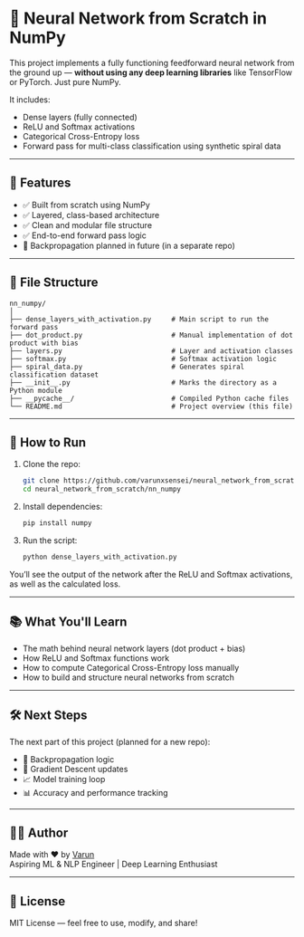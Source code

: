 # 🧠 Neural Network from Scratch in NumPy

This project implements a fully functioning feedforward neural network from the ground up — **without using any deep learning libraries** like TensorFlow or PyTorch. Just pure NumPy.

It includes:
- Dense layers (fully connected)
- ReLU and Softmax activations
- Categorical Cross-Entropy loss
- Forward pass for multi-class classification using synthetic spiral data

---

## 🚀 Features

- ✅ Built from scratch using NumPy
- ✅ Layered, class-based architecture
- ✅ Clean and modular file structure
- ✅ End-to-end forward pass logic
- 🚧 Backpropagation planned in future (in a separate repo)

---

## 📂 File Structure

```
nn_numpy/
│
├── dense_layers_with_activation.py     # Main script to run the forward pass
├── dot_product.py                      # Manual implementation of dot product with bias
├── layers.py                           # Layer and activation classes
├── softmax.py                          # Softmax activation logic
├── spiral_data.py                      # Generates spiral classification dataset
├── __init__.py                         # Marks the directory as a Python module
├── __pycache__/                        # Compiled Python cache files
└── README.md                           # Project overview (this file)
```

---

## 🧪 How to Run

1. Clone the repo:
   ```bash
   git clone https://github.com/varunxsensei/neural_network_from_scratch.git
   cd neural_network_from_scratch/nn_numpy
   ```

2. Install dependencies:
   ```bash
   pip install numpy
   ```

3. Run the script:
   ```bash
   python dense_layers_with_activation.py
   ```

You’ll see the output of the network after the ReLU and Softmax activations, as well as the calculated loss.

---

## 📚 What You'll Learn

- The math behind neural network layers (dot product + bias)
- How ReLU and Softmax functions work
- How to compute Categorical Cross-Entropy loss manually
- How to build and structure neural networks from scratch

---

## 🛠 Next Steps

The next part of this project (planned for a new repo):
- 🔁 Backpropagation logic
- 🎯 Gradient Descent updates
- 📈 Model training loop
- 📊 Accuracy and performance tracking

---

## 👨‍💻 Author

Made with ❤️ by [Varun](https://github.com/varunxsensei)  
Aspiring ML & NLP Engineer | Deep Learning Enthusiast

---

## 📄 License

MIT License — feel free to use, modify, and share!
